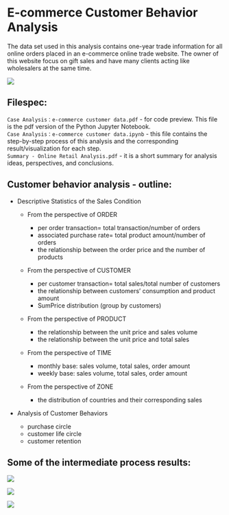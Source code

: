 # E-commerce Customer Behavior Analysis
The data set used in this analysis contains one-year trade information for all online orders placed in an e-commerce online trade website. The owner of this website focus on gift sales and have many clients acting like wholesalers at the same time.

![](https://github.com/NorahCC/E-commerce_Customer_Behavior_Analysis/blob/master/img/img_5.png)
## Filespec:
`Case Analysis：e-commerce customer data.pdf` - for code preview. This file is the pdf version of the Python Jupyter Notebook. \
`Case Analysis：e-commerce customer data.ipynb` - this file contains the step-by-step process of this analysis and the corresponding result/visualization for each step.\
`Summary - Online Retail Analysis.pdf` - it is a short summary for analysis ideas, perspectives, and conclusions.
## Customer behavior analysis - outline:
* Descriptive Statistics of the Sales Condition

  * From the perspective of ORDER
    * per order transaction= total transaction/number of orders
    * associated purchase rate= total product amount/number of orders
    * the relationship between the order price and the number of products

  * From the perspective of CUSTOMER
    * per customer transaction= total sales/total number of customers
    * the relationship between customers’ consumption and product amount
    * SumPrice distribution (group by customers)

  * From the perspective of PRODUCT
    * the relationship between the unit price and sales volume
    * the relationship between the unit price and total sales

  * From the perspective of TIME
    * monthly base: sales volume, total sales, order amount
    * weekly base: sales volume, total sales, order amount

  * From the perspective of ZONE
    * the distribution of countries and their corresponding sales

* Analysis of Customer Behaviors

  * purchase circle
  * customer life circle
  * customer retention
## Some of the intermediate process results:
![](https://github.com/NorahCC/E-commerce_Customer_Behavior_Analysis/blob/master/img/img_6.png)

![](https://github.com/NorahCC/E-commerce_Customer_Behavior_Analysis/blob/master/img/img_1.png)

![](https://github.com/NorahCC/E-commerce_Customer_Behavior_Analysis/blob/master/img/img_2.png)
